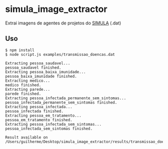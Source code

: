 # simula_image_extractor

Extrai imagens de agentes de projetos do [SIMULA](https://github.com/brunopick/SIMULA) (.dat)

## Uso

```
$ npm install
$ node script.js examples/transmissao_doencas.dat

Extracting pessoa_saudavel...
pessoa_saudavel finished.
Extracting pessoa_baixa_imunidade...
pessoa_baixa_imunidade finished.
Extracting medico...
medico finished.
Extracting parede...
parede finished.
Extracting pessoa_infectada_permanente_sem_sintomas...
pessoa_infectada_permanente_sem_sintomas finished.
Extracting pessoa_infectada...
pessoa_infectada finished.
Extracting pessoa_em_tratamento...
pessoa_em_tratamento finished.
Extracting pessoa_infectada_sem_sintomas...
pessoa_infectada_sem_sintomas finished.

Result available on /Users/guilherme/Desktop/simula_image_extractor/results/transmissao_doencas.dat/
```
